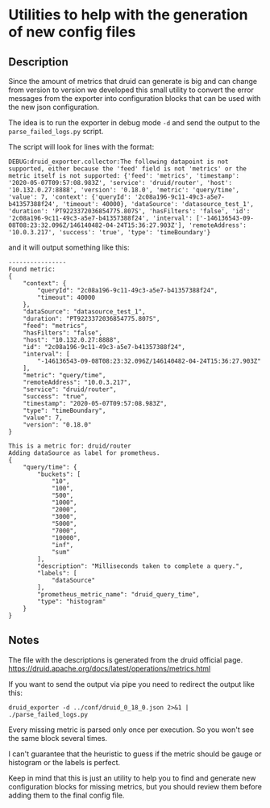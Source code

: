 # Utilities to help with the generation of new config files

## Description

Since the amount of metrics that druid can generate is big and can change from version to version we developed this small utility to convert the error messages from the exporter into configuration blocks that can be used with the new json configuration.

The idea is to run the exporter in debug mode `-d` and send the output to the `parse_failed_logs.py` script.

The script will look for lines with the format:


    DEBUG:druid_exporter.collector:The following datapoint is not supported, either because the 'feed' field is not 'metrics' or the metric itself is not supported: {'feed': 'metrics', 'timestamp': '2020-05-07T09:57:08.983Z', 'service': 'druid/router', 'host': '10.132.0.27:8888', 'version': '0.18.0', 'metric': 'query/time', 'value': 7, 'context': {'queryId': '2c08a196-9c11-49c3-a5e7-b41357388f24', 'timeout': 40000}, 'dataSource': 'datasource_test_1', 'duration': 'PT9223372036854775.807S', 'hasFilters': 'false', 'id': '2c08a196-9c11-49c3-a5e7-b41357388f24', 'interval': ['-146136543-09-08T08:23:32.096Z/146140482-04-24T15:36:27.903Z'], 'remoteAddress': '10.0.3.217', 'success': 'true', 'type': 'timeBoundary'}

and it will output something like this:

    ----------------
    Found metric: 
    {
        "context": {
            "queryId": "2c08a196-9c11-49c3-a5e7-b41357388f24", 
            "timeout": 40000
        }, 
        "dataSource": "datasource_test_1", 
        "duration": "PT9223372036854775.807S", 
        "feed": "metrics", 
        "hasFilters": "false", 
        "host": "10.132.0.27:8888", 
        "id": "2c08a196-9c11-49c3-a5e7-b41357388f24", 
        "interval": [
            "-146136543-09-08T08:23:32.096Z/146140482-04-24T15:36:27.903Z"
        ], 
        "metric": "query/time", 
        "remoteAddress": "10.0.3.217", 
        "service": "druid/router", 
        "success": "true", 
        "timestamp": "2020-05-07T09:57:08.983Z", 
        "type": "timeBoundary", 
        "value": 7, 
        "version": "0.18.0"
    }

    This is a metric for: druid/router
    Adding dataSource as label for prometheus.
    {
        "query/time": {
            "buckets": [
                "10", 
                "100", 
                "500", 
                "1000", 
                "2000", 
                "3000", 
                "5000", 
                "7000", 
                "10000", 
                "inf", 
                "sum"
            ], 
            "description": "Milliseconds taken to complete a query.", 
            "labels": [
                "dataSource"
            ], 
            "prometheus_metric_name": "druid_query_time", 
            "type": "histogram"
        }
    }

## Notes

The file with the descriptions is generated from the druid official page. <https://druid.apache.org/docs/latest/operations/metrics.html>

If you want to send the output via pipe you need to redirect the output like this:

    druid_exporter -d ../conf/druid_0_18_0.json 2>&1 | ./parse_failed_logs.py

Every missing metric is parsed only once per execution. So you won't see the same block several times.

I can't guarantee that the heuristic to guess if the metric should be gauge or histogram or the labels is perfect.

Keep in mind that this is just an utility to help you to find and generate new configuration blocks for missing metrics, but you should review them before adding them to the final config file.
